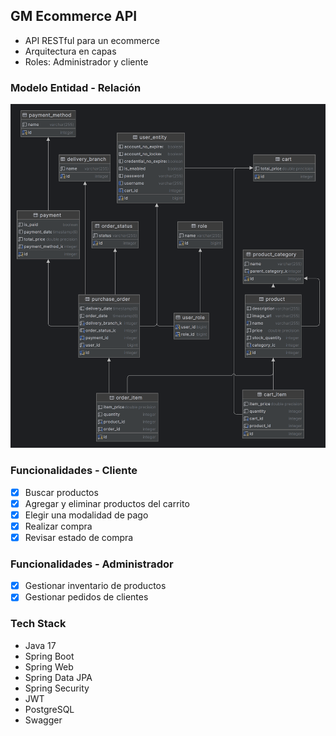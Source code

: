 ## GM Ecommerce API
- API RESTful para un ecommerce
- Arquitectura en capas
- Roles: Administrador y cliente

### Modelo Entidad - Relación
![ER-diagram](./ecommerce.png)

### Funcionalidades - Cliente
- [x] Buscar productos
- [x] Agregar y eliminar productos del carrito
- [x] Elegir una modalidad de pago
- [x] Realizar compra
- [x] Revisar estado de compra

### Funcionalidades - Administrador
- [x] Gestionar inventario de productos
- [x] Gestionar pedidos de clientes

### Tech Stack
- Java 17
- Spring Boot
- Spring Web
- Spring Data JPA
- Spring Security
- JWT
- PostgreSQL
- Swagger
